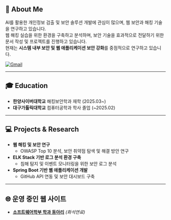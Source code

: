 ## 🔹 About Me  
AI를 활용한 개인정보 검출 및 보안 솔루션 개발에 관심이 많으며, 웹 보안과 해킹 기술을 연구하고 있습니다.  
웹 해킹 실습을 위한 환경을 구축하고 분석하며, 보안 기술을 효과적으로 전달하기 위한 문서 작성 및 프로젝트를 진행하고 있습니다.  
현재는 **시스템 내부 보안 및 웹 애플리케이션 보안 강화**를 중점적으로 연구하고 있습니다.  

[![Gmail](https://img.shields.io/badge/Gmail-EA4335?style=for-the-badge&logo=Gmail&logoColor=white)](mailto:adorahelenmin@gmail.com)  

---

## 🎓 Education  
- **한양사이버대학교** 해킹보안학과 재학 (2025.03~)  
- **대구가톨릭대학교** 컴퓨터공학과 학사 졸업 (~2025.02)  

---

## 💻 Projects & Research  
- **웹 해킹 및 보안 연구**  
  - OWASP Top 10 분석, 보안 취약점 탐색 및 해결 방안 연구  
- **ELK Stack 기반 로그 분석 환경 구축**  
  - 침해 탐지 및 이벤트 모니터링을 위한 보안 로그 분석  
- **Spring Boot 기반 웹 애플리케이션 개발**  
  - GitHub API 연동 및 보안 대시보드 구축  

---

## 🌐 운영 중인 웹 사이트  
- **[소프트웨어학부 학과 동아리](https://fossilfuel.site)** *(화석연료)*  
